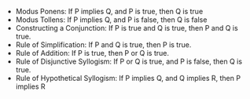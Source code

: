 - Modus Ponens: If P implies Q, and P is true, then Q is true
- Modus Tollens: If P implies Q, and P is false, then Q is false
- Constructing a Conjunction: If P is true and Q is true, then P and Q is true.
- Rule of Simplification: If P and Q is true, then P is true.
- Rule of Addition: If P is true, then P or Q is true.
- Rule of Disjunctive Syllogism: If P or Q is true, and P is false, then Q is true.
- Rule of Hypothetical Syllogism: If P implies Q, and Q implies R, then P implies R